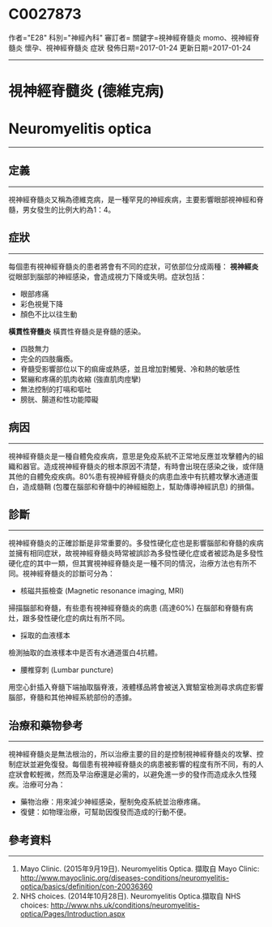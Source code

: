 # C0027873
作者="E28"
科別="神經內科"
審訂者=
關鍵字=視神經脊髓炎 momo、視神經脊髓炎 懷孕、視神經脊髓炎 症狀
發佈日期=2017-01-24
更新日期=2017-01-24

----------
# 視神經脊髓炎 (德維克病)
# Neuromyelitis optica
----------
## 定義
----------

視神經脊髓炎又稱為德維克病，是一種罕見的神經疾病，主要影響眼部視神經和脊髓，男女發生的比例大約為1：4。

## 症狀
----------

每個患有視神經脊髓炎的患者將會有不同的症狀，可依部位分成兩種：
**視神經炎**
從眼部到腦部的神經感染，會造成視力下降或失明。症狀包括：

- 眼部疼痛
- 彩色視覺下降
- 顏色不比以往生動

**橫貫性脊髓炎**
橫貫性脊髓炎是脊髓的感染。

- 四肢無力
- 完全的四肢癱瘓。
- 脊髓受影響部位以下的痲痺或熱感，並且增加對觸覺、冷和熱的敏感性
- 緊繃和疼痛的肌肉收縮 (強直肌肉痙攣)
- 無法控制的打嗝和嘔吐
- 膀胱、腸道和性功能障礙
## 病因
----------

視神經脊髓炎是一種自體免疫疾病，意思是免疫系統不正常地反應並攻擊體內的組織和器官。造成視神經脊髓炎的根本原因不清楚，有時會出現在感染之後，或伴隨其他的自體免疫疾病。80%患有視神經脊髓炎的病患血液中有抗體攻擊水通道蛋白，造成髓鞘 (包覆在腦部和脊髓中的神經細胞上，幫助傳導神經訊息) 的損傷。

## 診斷
----------

視神經脊髓炎的正確診斷是非常重要的。多發性硬化症也是影響腦部和脊髓的疾病並擁有相同症狀，故視神經脊髓炎時常被誤診為多發性硬化症或者被認為是多發性硬化症的其中一類，但其實視神經脊髓炎是一種不同的情況，治療方法也有所不同。視神經脊髓炎的診斷可分為：

- 核磁共振檢查 (Magnetic resonance imaging, MRI)

掃描腦部和脊髓，有些患有視神經脊髓炎的病患 (高達60%) 在腦部和脊髓有病灶，跟多發性硬化症的病灶有所不同。

- 採取的血液樣本

檢測抽取的血液樣本中是否有水通道蛋白4抗體。

- 腰椎穿刺 (Lumbar puncture)

用空心針插入脊髓下端抽取腦脊液，液體樣品將會被送入實驗室檢測尋求病症影響腦部，脊髓和其他神經系統部份的憑據。

## 治療和藥物參考
----------

視神經脊髓炎是無法根治的，所以治療主要的目的是控制視神經脊髓炎的攻擊、控制症狀並避免復發。每個患有視神經脊髓炎的病患被影響的程度有所不同，有的人症狀會較輕微，然而及早治療還是必需的，以避免進一步的發作而造成永久性殘疾。治療可分為：

- 藥物治療：用來減少神經感染，壓制免疫系統並治療疼痛。
- 復健：如物理治療，可幫助因復發而造成的行動不便。
## 參考資料
----------
1.  Mayo Clinic. (2015年9月19日). Neuromyelitis Optica. 擷取自 Mayo Clinic: 
  http://www.mayoclinic.org/diseases-conditions/neuromyelitis-optica/basics/definition/con-20036360
2. NHS choices. (2014年10月28日). Neuromyelitis Optica.擷取自 NHS choices: 
  http://www.nhs.uk/conditions/neuromyelitis-optica/Pages/Introduction.aspx

